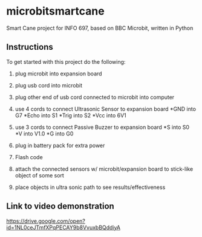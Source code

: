 # microbitsmartcane
Smart Cane project for INFO 697, based on BBC Microbit, written in Python 
## Instructions

To get started with this project do the following:

1) plug microbit into expansion board
2) plug usb cord into microbit
3) plug other end of usb cord connected to microbit into computer
4) use 4 cords to connect Ultrasonic Sensor to expansion board
  *GND into G7
  *Echo into S1
  *Trig into S2
  *Vcc into 6V1

5) use 3 cords to connect Passive Buzzer to expansion board
  *S into S0
  *V into V1.0
  *G into G0
  
 6) plug in battery pack for extra power
 7) Flash code
 8) attach the connected sensors w/ microbit/expansion board to stick-like object of some sort
 9) place objects in ultra sonic path to see results/effectiveness
  
  ## Link to video demonstration
  https://drive.google.com/open?id=1NL0ceJTmfXPqPECAY9b8VvuxbBQddiyA
  
